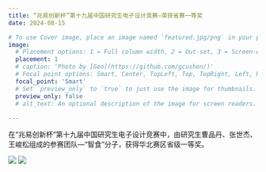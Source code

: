 ```yaml
---
title: “兆易创新杯”第十九届中国研究生电子设计竞赛—荣获省赛一等奖
date: 2024-08-15

# To use Cover image, place an image named `featured.jpg/png` in your page's folder.
image:
  # Placement options: 1 = Full column width, 2 = Out-set, 3 = Screen-width
  placement: 1
  # caption: 'Photo by [Geo](https://github.com/gcushen/)'
  # Focal point options: Smart, Center, TopLeft, Top, TopRight, Left, Right, BottomLeft, Bottom, BottomRight
  focal_point: 'Smart'
  # Set `preview_only` to `true` to just use the image for thumbnails.
  preview_only: false
  # alt_text: An optional description of the image for screen readers.
  
---
```


在“兆易创新杯”第十九届中国研究生电子设计竞赛中，由研究生曹品丹、张世杰、王峻松组成的参赛团队—“智食”分子，获得华北赛区省级一等奖。

![](images/certificate.png)
![](images/20240815175613.jpg)
